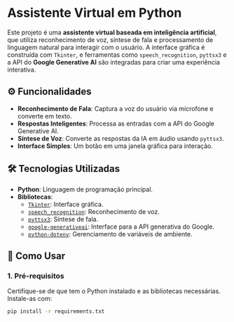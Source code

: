# Assistente Virtual em Python

Este projeto é uma **assistente virtual baseada em inteligência artificial**, que utiliza reconhecimento de voz, síntese de fala e processamento de linguagem natural para interagir com o usuário. A interface gráfica é construída com `Tkinter`, e ferramentas como `speech_recognition`, `pyttsx3` e a API do **Google Generative AI** são integradas para criar uma experiência interativa.

## ⚙️ Funcionalidades

- **Reconhecimento de Fala**: Captura a voz do usuário via microfone e converte em texto.
- **Respostas Inteligentes**: Processa as entradas com a API do Google Generative AI.
- **Síntese de Voz**: Converte as respostas da IA em áudio usando `pyttsx3`.
- **Interface Simples**: Um botão em uma janela gráfica para interação.

## 🛠️ Tecnologias Utilizadas

- **Python**: Linguagem de programação principal.
- **Bibliotecas**:
  - [`Tkinter`](https://docs.python.org/3/library/tk.html): Interface gráfica.
  - [`speech_recognition`](https://pypi.org/project/SpeechRecognition/): Reconhecimento de voz.
  - [`pyttsx3`](https://pypi.org/project/pyttsx3/): Síntese de fala.
  - [`google-generativeai`](https://github.com/google/generative-ai-python): Interface para a API generativa do Google.
  - [`python-dotenv`](https://pypi.org/project/python-dotenv/): Gerenciamento de variáveis de ambiente.

## 🚀 Como Usar

### 1. **Pré-requisitos**
Certifique-se de que tem o Python instalado e as bibliotecas necessárias. Instale-as com:
```bash
pip install -r requirements.txt
